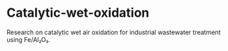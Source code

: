 # Catalytic-wet-oxidation
Research on catalytic wet air oxidation for industrial wastewater treatment using Fe/Al₂O₃.
